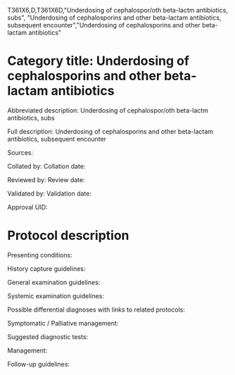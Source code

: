 T361X6,D,T361X6D,"Underdosing of cephalospor/oth beta-lactm antibiotics, subs", "Underdosing of cephalosporins and other beta-lactam antibiotics, subsequent encounter","Underdosing of cephalosporins and other beta-lactam antibiotics"
# Category title: Underdosing of cephalosporins and other beta-lactam antibiotics

Abbreviated description: Underdosing of cephalospor/oth beta-lactm antibiotics, subs

Full description: Underdosing of cephalosporins and other beta-lactam antibiotics, subsequent encounter

Sources:

Collated by:
Collation date:

Reviewed by:
Review date:

Validated by:
Validation date:

Approval UID:

# Protocol description

Presenting conditions:

History capture guidelines:

General examination guidelines:

Systemic examination guidelines:

Possible differential diagnoses with links to related protocols:

Symptomatic / Palliative management:

Suggested diagnostic tests:

Management:

Follow-up guidelines:
